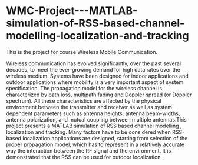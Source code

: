 # WMC-Project---MATLAB-simulation-of-RSS-based-channel-modelling-localization-and-tracking
This is the project for course Wireless Mobile Communication.

Wireless communication has evolved significantly, over the past several decades, to meet the ever-growing demand for high data rates over the wireless medium. Systems have been designed for indoor applications and outdoor applications where mobility is a very important aspect of system specification. The propagation model for the wireless channel is characterized by path loss, multipath fading and Doppler spread (or Doppler spectrum). All these characteristics are affected by the physical environment between the transmitter and receiver as well as system dependent parameters such as antenna heights, antenna beam-widths, antenna polarization, and mutual coupling between multiple antennas.This project presents a MATLAB simulation of RSS based channel modelling , localization and tracking. Many factors have to be considered when RSS-based localization applications are designed, starting from selection of the proper propagation model, which has to represent in a relatively accurate way the interaction between the RF signal and the environment. It is demonstrated that the RSS can be used for outdoor localization.

